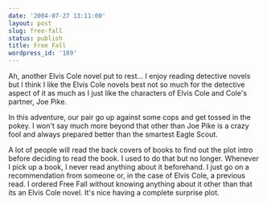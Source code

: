 ```yaml
---
date: '2004-07-27 13:11:00'
layout: post
slug: free-fall
status: publish
title: Free Fall
wordpress_id: '189'
---
```


Ah, another Elvis Cole novel put to rest... I enjoy reading detective novels but I think I like the Elvis Cole novels best not so much for the detective aspect of it as much as I just like the characters of Elvis Cole and Cole's partner, Joe Pike.  

  

In this adventure, our pair go up against some cops and get tossed in the pokey. I won't say much more beyond that other than Joe Pike is a crazy fool and always prepared better than the smartest Eagle Scout.  

  

A lot of people will read the back covers of books to find out the plot intro before deciding to read the book. I used to do that but no longer. Whenever I pick up a book, I never read anything about it beforehand. I just go on a recommendation from someone or, in the case of Elvis Cole, a previous read. I ordered Free Fall without knowing anything about it other than that its an Elvis Cole novel. It's nice having a complete surprise plot.

